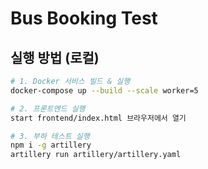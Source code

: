 # Bus Booking Test

## 실행 방법 (로컬)

```bash
# 1. Docker 서비스 빌드 & 실행
docker-compose up --build --scale worker=5

# 2. 프론트엔드 실행
start frontend/index.html 브라우저에서 열기

# 3. 부하 테스트 실행
npm i -g artillery
artillery run artillery/artillery.yaml
```

